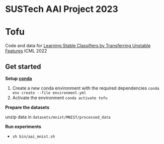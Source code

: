 # SUSTech AAI Project 2023

# Tofu

Code and data for [Learning Stable Classifiers by Transferring Unstable Features](https://proceedings.mlr.press/v162/bao22a.html) ICML 2022


## Get started
**Setup [conda](https://docs.conda.io/en/latest/)**
1. Create a new conda environment with the required dependencies
`conda env create --file environment.yml`
2. Activate the environment `conda activate tofu`

**Prepare the datasets**

unzip data in `datasets/mnist/MNIST/processed_data` 

**Run experiments**
+ `sh bin/aai_mnist.sh` 


